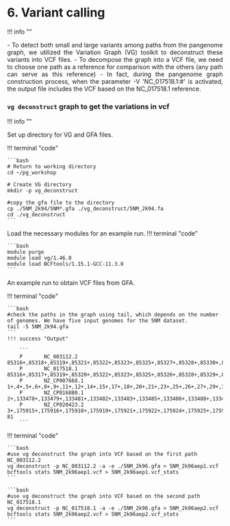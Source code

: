 # 6. Variant calling
!!! info ""

<p align="justify">
- To detect both small and large variants among paths from the pangenome graph, we utilized the Variation Graph (VG) toolkit to deconstruct these variants into VCF files.
- To decompose the graph into a VCF file, we need to choose one path as a reference for comparison with the others (any path can serve as this reference)
- In fact, during the pangenome graph construction process, when the parameter -V 'NC_017518.1:#' is activated, the output file includes the VCF based on the NC_017518.1 reference.
</p>

### `vg deconstruct` graph to get the variations in vcf 
!!! info ""

Set up directory for VG and GFA files.

!!! terminal "code"

    ```bash
    # Return to working directory
    cd ~/pg_workshop

    # Create VG directory
    mkdir -p vg_deconstruct

    #copy the gfa file to the directory
    cp ./5NM_2k94/5NM*.gfa ./vg_deconstruct/5NM_2k94.fa
    cd ./vg_deconstruct
    ```
    
Load the necessary modules for an example run.
!!! terminal "code"

    ```bash
    module purge
    module load vg/1.46.0
    module load BCFtools/1.15.1-GCC-11.3.0
    ```

An example run to obtain VCF files from GFA.

!!! terminal "code"

    ```bash
    #check the paths in the graph using tail, which depends on the number of genomes. We have five input genomes for the 5NM dataset. 
    tail -5 5NM_2k94.gfa
    ```
    !!! success "Output"
        
        ```
        P       NC_003112.2     85316+,85318+,85319+,85321+,85322+,85323+,85325+,85327+,85328+,85330+,85331+,85333+,85334+,85336+,85337+,85
        P       NC_017518.1     85316+,85317+,85319+,85320+,85322+,85323+,85325+,85326+,85328+,85329+,85331+,85332+,85334+,85335+,85337+,85
        P       NZ_CP007668.1   1+,4+,5+,6+,8+,9+,11+,12+,14+,15+,17+,18+,20+,21+,23+,25+,26+,27+,29+,31+,32+,34+,35+,37+,38+,39+,41+,43+,4
        P       NZ_CP016880.1   2+,133478+,133479+,133481+,133482+,133483+,133485+,133486+,133488+,133489+,133490+,133492+,133493+,133495+,
        P       NZ_CP020423.2   3+,175915+,175916+,175918+,175919+,175921+,175922+,175924+,175925+,175926+,175928+,175929+,175931+,175932+, 81
        ```


!!! terminal "code"

    ```bash
    #use vg deconstruct the graph into VCF based on the first path NC_003112.2
    vg deconstruct -p NC_003112.2 -a -e ./5NM_2k96.gfa > 5NM_2k96aep1.vcf
    bcftools stats 5NM_2k96aep1.vcf > 5NM_2k96aep1.vcf_stats
    ```

    ```bash
    #use vg deconstruct the graph into VCF based on the second path NC_017518.1
    vg deconstruct -p NC_017518.1 -a -e ./5NM_2k96.gfa > 5NM_2k96aep2.vcf
    bcftools stats 5NM_2k96aep2.vcf > 5NM_2k96aep2.vcf_stats
    ```

    

